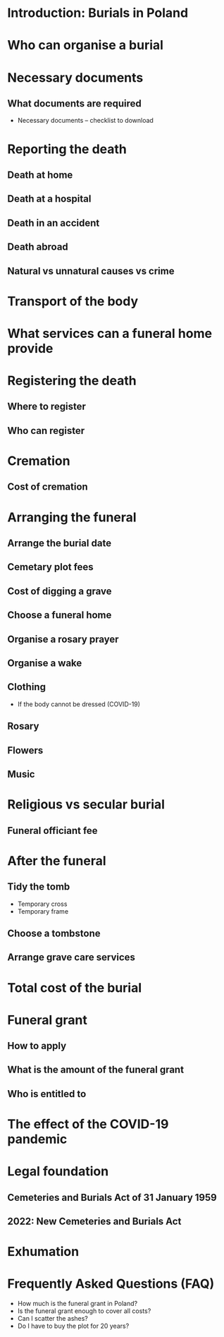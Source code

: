 # Introduction: Burials in Poland

# Who can organise a burial

# Necessary documents
## What documents are required
* Necessary documents – checklist to download

# Reporting the death
## Death at home
## Death at a hospital
## Death in an accident
## Death abroad
## Natural vs unnatural causes vs crime

# Transport of the body

# What services can a funeral home provide
  
# Registering the death 
## Where to register
## Who can register

# Cremation
## Cost of cremation

# Arranging the funeral
## Arrange the burial date
## Cemetary plot fees
## Cost of digging a grave
## Choose a funeral home
## Organise a rosary prayer
## Organise a wake
## Clothing
* If the body cannot be dressed (COVID-19)
## Rosary
## Flowers 
## Music

# Religious vs secular burial
## Funeral officiant fee

# After the funeral
## Tidy the tomb
* Temporary cross
* Temporary frame
## Choose a tombstone
## Arrange grave care services

# Total cost of the burial

# Funeral grant
## How to apply
## What is the amount of the funeral grant
## Who is entitled to

# The effect of the COVID-19 pandemic

# Legal foundation 
## Cemeteries and Burials Act of 31 January 1959
## 2022: New Cemeteries and Burials Act

# Exhumation

# Frequently Asked Questions (FAQ)
* How much is the funeral grant in Poland?
* Is the funeral grant enough to cover all costs?
* Can I scatter the ashes?
* Do I have to buy the plot for 20 years?

